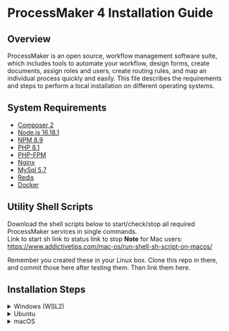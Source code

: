 # ProcessMaker 4 Installation Guide
## Overview
ProcessMaker is an open source, workflow management software suite, which includes tools to automate your workflow, design forms, create documents, assign roles and users, create routing rules, and map an individual process quickly and easily. This file describes the requirements and steps to perform a local installation on different operating systems.

## System Requirements
* [Composer 2](https://getcomposer.org/)
* [Node.js 16.18.1](https://nodejs.org/en/)
* [NPM 8.9](https://www.npmjs.com/package/npm)
* [PHP 8.1](https://php.net)
* [PHP-FPM](https://www.php.net/manual/en/install.fpm.php)
* [Nginx](https://nginx.org/)
* [MySql 5.7](https://dev.mysql.com/downloads/mysql/5.7.html)
* [Redis](https://redis.io/)
* [Docker](https://docs.docker.com/get-docker/)

## Utility Shell Scripts
Download the shell scripts below to start/check/stop all required ProcessMaker services in single commands.  
Link to start sh
link to status
link to stop
**Note** for Mac users: https://www.addictivetips.com/mac-os/run-shell-sh-script-on-macos/

Remember you created these in your Linux box. Clone this repo in there, and commit those here after testing them. Then link them here.

## Installation Steps
<details><summary>Windows (WSL2)</summary>
<p>

1. Follow [this](https://learn.microsoft.com/en-us/windows/wsl/install) guide for installing a Linux distribution on your Windows machine. This will allow you to operate Windows and Linux at the same time. Given its system requirements, **installation of ProcessMaker 4 will be done in the Linux subsystem**. 
1. The Ubuntu Linux distribution will be installed by default. [Other](https://learn.microsoft.com/en-us/windows/wsl/basic-commands#install-a-specific-linux-distribution) Linux distributions can also be installed. 
1. Restart your machine after WSL installation process is completed. 
1. Open the [Windows Terminal](https://learn.microsoft.com/en-us/windows/terminal/) in your machine and open a window for the Linux distribution installed previously. 
    - Note that you can also run a Linux distribution from PowerShell or CMD with the `wsl` command. Just make sure you are performing the installation steps on `/mnt/c/Users/<your-username>` (Linux) and **NOT** on `C:\Users\<your-username>` (Windows). 
1. Follow the steps for your specific Linux distribution in one of the sections below. 

</p>
</details>

<details><summary>Ubuntu</summary>
<p>
Copy the steps over from PM Confluence page. Explore the possibility of creating one or multiple shell scripts that have all of the commands to install the needed services. Obviously, in the cases this makes sense. For example, when installing PM itself it might not be the best idea since it will ask you (user) questions and expect data input. So it would make more sense from UX standpoint to execute on its own. 
  
When you are done creating scripts, finish this steps section. Then, erase the data in the Linux box and try to do the installation from scratch. With the two things to really figure out being: if we really need supervisor service and the permissions thing for nginx (www-data). Consult the notepad and google doc for more on these. 

**REMEMBER to note that scripts (including services ones) should be run in sudo.**
</p>
</details>

<details><summary>macOS</summary>
<p>

#### We can hide anything, even code!

```ruby
   puts "Hello World"
```

</p>
</details>
